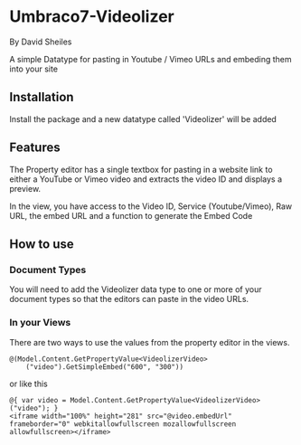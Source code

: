# Umbraco7-Videolizer
By David Sheiles

A simple Datatype for pasting in Youtube / Vimeo URLs and embeding them into your site

## Installation
Install the package and a new datatype called 'Videolizer' will be added

## Features
The Property editor has a single textbox for pasting in a website link to
either a YouTube or Vimeo video and extracts the video ID and displays a preview.

In the view, you have access to the Video ID, Service (Youtube/Vimeo), Raw URL, the embed URL
and a function to generate the Embed Code

## How to use

### Document Types
You will need to add the Videolizer data type to one or more of your document types so that the
editors can paste in the video URLs.

### In your Views
There are two ways to use the values from the property editor in the views.

```
@(Model.Content.GetPropertyValue<VideolizerVideo>
    ("video").GetSimpleEmbed("600", "300"))
```

or like this

```
@{ var video = Model.Content.GetPropertyValue<VideolizerVideo>("video"); }
<iframe width="100%" height="281" src="@video.embedUrl" frameborder="0" webkitallowfullscreen mozallowfullscreen allowfullscreen></iframe>
 ```